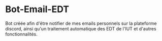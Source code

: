 # Bot-Email-EDT
Bot créée afin d'être notifier de mes emails personnels sur la plateforme discord, ainsi qu'un traitement automatique des EDT de l'IUT et d'autres fonctionnalités.
